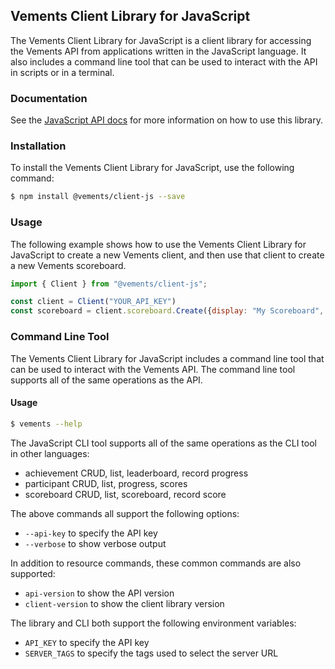 ## Vements Client Library for JavaScript

The Vements Client Library for JavaScript is a client library for accessing the Vements API from applications written in the JavaScript language. It also includes a command line tool that can be used to interact with the API in scripts or in a terminal.

### Documentation

See the [JavaScript API docs](https://example.com/) for more information on how to use this library.

### Installation

To install the Vements Client Library for JavaScript, use the following command:

```bash
$ npm install @vements/client-js --save
```


### Usage

The following example shows how to use the Vements Client Library for JavaScript to create a new Vements client, and then use that client to create a new Vements scoreboard.

```javascript
import { Client } from "@vements/client-js";

const client = Client("YOUR_API_KEY")
const scoreboard = client.scoreboard.Create({display: "My Scoreboard", rankDir: "desc", public: false})
```


### Command Line Tool

The Vements Client Library for JavaScript includes a command line tool that can be used to interact with the Vements API. The command line tool supports all of the same operations as the API.


#### Usage

```bash 
$ vements --help
```

The JavaScript CLI tool supports all of the same operations as the CLI tool in other languages:

* achievement CRUD, list, leaderboard, record progress
* participant CRUD, list, progress, scores
* scoreboard CRUD, list, scoreboard, record score

The above commands all support the following options:

* `--api-key` to specify the API key
* `--verbose` to show verbose output

In addition to resource commands, these common commands are also supported:

* `api-version` to show the API version
* `client-version` to show the client library version

The library and CLI both support the following environment variables:

* `API_KEY` to specify the API key
* `SERVER_TAGS` to specify the tags used to select the server URL

